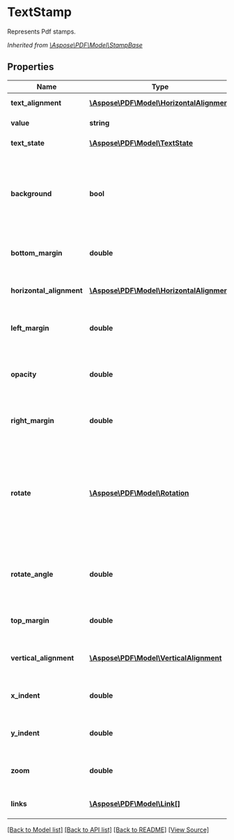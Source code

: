 ﻿# TextStamp
Represents Pdf stamps.

*Inherited from [\Aspose\PDF\Model\StampBase](StampBase.md)*
## Properties
Name | Type | Description | Notes
------------ | ------------- | ------------- | -------------
**text_alignment** | [**\Aspose\PDF\Model\HorizontalAlignment**](HorizontalAlignment.md) | Alignment of the text inside the stamp. | [optional]
**value** | **string** | Gets or sets string value which is used as stamp on the page. | [optional]
**text_state** | [**\Aspose\PDF\Model\TextState**](TextState.md) | Gets text properties of the stamp. See for details. | [optional]
**background** | **bool** | Sets or gets a bool value that indicates the content is stamped as background. If the value is true, the stamp content is layed at the bottom. By defalt, the value is false, the stamp content is layed at the top.<br />*Inherited from [\Aspose\PDF\Model\StampBase](StampBase.md)* | [optional]
**bottom_margin** | **double** | Gets or sets bottom margin of stamp.<br />*Inherited from [\Aspose\PDF\Model\StampBase](StampBase.md)* | [optional]
**horizontal_alignment** | [**\Aspose\PDF\Model\HorizontalAlignment**](HorizontalAlignment.md) | Gets or sets Horizontal alignment of stamp on the page. <br />*Inherited from [\Aspose\PDF\Model\StampBase](StampBase.md)* | [optional]
**left_margin** | **double** | Gets or sets left margin of stamp.<br />*Inherited from [\Aspose\PDF\Model\StampBase](StampBase.md)* | [optional]
**opacity** | **double** | Gets or sets a value to indicate the stamp opacity. The value is from 0.0 to 1.0. By default the value is 1.0.<br />*Inherited from [\Aspose\PDF\Model\StampBase](StampBase.md)* | [optional]
**right_margin** | **double** | Gets or sets right margin of stamp.<br />*Inherited from [\Aspose\PDF\Model\StampBase](StampBase.md)* | [optional]
**rotate** | [**\Aspose\PDF\Model\Rotation**](Rotation.md) | Sets or gets the rotation of stamp content according values. Note. This property is for set angles which are multiples of 90 degrees (0, 90, 180, 270 degrees). To set arbitrary angle use RotateAngle property. If angle set by ArbitraryAngle is not multiple of 90 then Rotate property returns Rotation.None.<br />*Inherited from [\Aspose\PDF\Model\StampBase](StampBase.md)* | [optional]
**rotate_angle** | **double** | Gets or sets rotate angle of stamp in degrees. This property allows to set arbitrary rotate angle. <br />*Inherited from [\Aspose\PDF\Model\StampBase](StampBase.md)* | [optional]
**top_margin** | **double** | Gets or sets top margin of stamp.<br />*Inherited from [\Aspose\PDF\Model\StampBase](StampBase.md)* | [optional]
**vertical_alignment** | [**\Aspose\PDF\Model\VerticalAlignment**](VerticalAlignment.md) | Gets or sets vertical alignment of stamp on page.<br />*Inherited from [\Aspose\PDF\Model\StampBase](StampBase.md)* | [optional]
**x_indent** | **double** | Horizontal stamp coordinate, starting from the left.<br />*Inherited from [\Aspose\PDF\Model\StampBase](StampBase.md)* | [optional]
**y_indent** | **double** | Vertical stamp coordinate, starting from the bottom.<br />*Inherited from [\Aspose\PDF\Model\StampBase](StampBase.md)* | [optional]
**zoom** | **double** | Zooming factor of the stamp. Allows to scale stamp.<br />*Inherited from [\Aspose\PDF\Model\StampBase](StampBase.md)* | [optional]
**links** | [**\Aspose\PDF\Model\Link[]**](Link.md) | Link to the document.<br />*Inherited from [\Aspose\PDF\Model\LinkElement](LinkElement.md)* | [optional]

[[Back to Model list]](../README.md#documentation-for-models) [[Back to API list]](../README.md#documentation-for-api-endpoints) [[Back to README]](../README.md) [[View Source]](../src/Aspose/PDF/Model/TextStamp.php)


